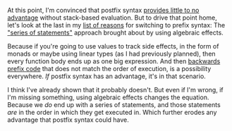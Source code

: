 At this point, I'm convinced that postfix syntax
[provides little to no advantage](/daily/2025-05-17) without stack-based
evaluation. But to drive that point home, let's look at the last in my
[list of reasons](/daily/2025-05-07) for switching to prefix syntax: The
["series of statements"](/daily/2025-04-27) approach brought about by using
algebraic effects.

Because if you're going to use values to track side effects, in the form of
monads or maybe using linear types (as I had previously planned), then every
function body ends up as one big expression. And then
[backwards prefix code](/daily/2025-04-26) that does not match the order of
execution, is a possibility everywhere. _If_ postfix syntax has an advantage,
it's in that scenario.

I think I've already shown that it probably doesn't. But even if I'm wrong, if
I'm missing something, using algebraic effects changes the equation. Because we
_do_ end up with a series of statements, and those statements _are_ in the order
in which they get executed in. Which further erodes any advantage that postfix
syntax could have.

